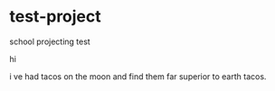 # test-project
school projecting test

hi

i ve had tacos on the moon and find them far superior to earth tacos.
